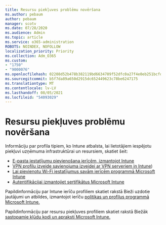 ```yaml
---
title: Resursu piekļuves problēmu novēršana
ms.author: pebaum
author: pebaum
manager: scotv
ms.date: 07/28/2020
ms.audience: Admin
ms.topic: article
ms.service: o365-administration
ROBOTS: NOINDEX, NOFOLLOW
localization_priority: Priority
ms.collection: Adm_O365
ms.custom:
- "1750"
- "9000076"
ms.openlocfilehash: 02208d52b478b382119bd6634709f52dfc0a27f4e0eb251bcfdb4d96d47dac82
ms.sourcegitcommit: b5f7da89a650d2915dc652449623c78be6247175
ms.translationtype: MT
ms.contentlocale: lv-LV
ms.lasthandoff: 08/05/2021
ms.locfileid: "54093029"
---
```

# <a name="troubleshoot-resource-access-issues"></a>Resursu piekļuves problēmu novēršana

Informāciju par profila tipiem, ko Intune atbalsta, lai lietotājiem iespējotu piekļuvi uzņēmuma infrastruktūrai un resursiem, skatiet šeit:

- [E-pasta iestatījumu pievienošana ierīcēm, izmantojot Intune](https://docs.microsoft.com/intune/email-settings-configure)
- [VPN profilu izveide savienojuma izveidei ar VPN serveriem in Intune](https://docs.microsoft.com/intune/vpn-settings-configure))
- [Lai pievienotu Wi-Fi iestatījumus savām ierīcēm programmā Microsoft Intune](https://docs.microsoft.com/intune/wi-fi-settings-configure)
- [Autentifikācijai izmantojiet sertifikātus Microsoft Intune](https://docs.microsoft.com/intune/certificates-configure)

Papildinformāciju par Intune ierīču profiliem skatiet rakstā Bieži uzdotie jautājumi un atbildes, izmantojot ierīču [politikas un profilus programmā Microsoft Intune.](https://docs.microsoft.com/intune/device-profile-troubleshoot)

Papildinformāciju par resursu piekļuves profiliem skatiet rakstā Biežāk [sastopamie kļūdu kodi un apraksti Microsoft Intune.](https://docs.microsoft.com/intune/troubleshoot-company-resource-access-problems)